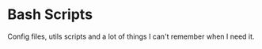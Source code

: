 # Bash Scripts

Config files, utils scripts and a lot of things I can't remember when I need it. 


